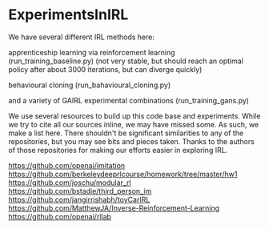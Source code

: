 # ExperimentsInIRL

We have several different IRL methods here:

apprenticeship learning via reinforcement learning (run_training_baseline.py) (not very stable, but should reach an optimal policy after about 3000 iterations, but can diverge quickly)

behavioural cloning (run_bahavioural_cloning.py)

and a variety of GAIRL experimental combinations (run_training_gans.py)


We use several resources to build up this code base and experiments. While we try to cite all our sources inline, we may have missed some. As such, we make a list here. There shouldn't be significant similarities to any of the repositories, but you may see bits and pieces taken. Thanks to the authors of those repositories for making our efforts easier in exploring IRL.

https://github.com/openai/imitation
https://github.com/berkeleydeeprlcourse/homework/tree/master/hw1
https://github.com/joschu/modular_rl
https://github.com/bstadie/third_person_im
https://github.com/jangirrishabh/toyCarIRL
https://github.com/MatthewJA/Inverse-Reinforcement-Learning
https://github.com/openai/rllab
